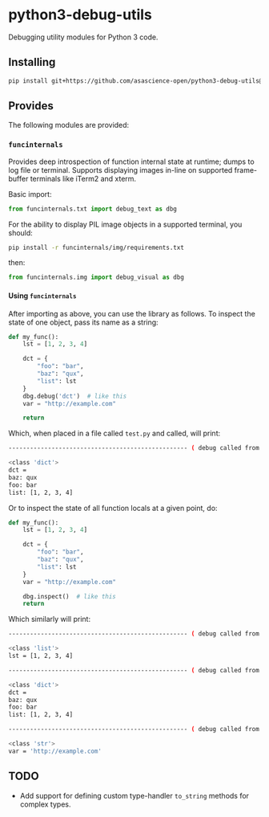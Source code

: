 # python3-debug-utils
Debugging utility modules for Python 3 code.

## Installing
```bash
pip install git+https://github.com/asascience-open/python3-debug-utils@v1.0.0#egg=python3-debug-utils
```
## Provides
The following modules are provided:

### `funcinternals`

Provides deep introspection of function internal state at runtime; dumps to log file or terminal.
Supports displaying images in-line on supported frame-buffer terminals like iTerm2 and xterm.

Basic import:
```python
from funcinternals.txt import debug_text as dbg
```
For the ability to display PIL image objects in a supported terminal, you should:
```bash
pip install -r funcinternals/img/requirements.txt
```
then:
```python
from funcinternals.img import debug_visual as dbg
```
#### Using `funcinternals`
After importing as above, you can use the library as follows.
To inspect the state of one object, pass its name as a string:
```python
def my_func():
    lst = [1, 2, 3, 4]

    dct = {
        "foo": "bar",
        "baz": "qux",
        "list": lst
    }
    dbg.debug('dct')  # like this
    var = "http://example.com"

    return
```
Which, when placed in a file called `test.py` and called, will print:
```sh
-------------------------------------------------- ( debug called from: my_func @ test.py:11 ) --------------------------------------------------

<class 'dict'>
dct =
baz: qux
foo: bar
list: [1, 2, 3, 4]
```

Or to inspect the state of all function locals at a given point, do:
```python
def my_func():
    lst = [1, 2, 3, 4]

    dct = {
        "foo": "bar",
        "baz": "qux",
        "list": lst
    }
    var = "http://example.com"

    dbg.inspect()  # like this
    return
```
Which similarly will print:
```sh
-------------------------------------------------- ( debug called from: my_func @ test.py:14 ) --------------------------------------------------

<class 'list'>
lst = [1, 2, 3, 4]

-------------------------------------------------- ( debug called from: my_func @ test.py:14 ) --------------------------------------------------

<class 'dict'>
dct =
baz: qux
foo: bar
list: [1, 2, 3, 4]

-------------------------------------------------- ( debug called from: my_func @ test.py:14 ) --------------------------------------------------

<class 'str'>
var = 'http://example.com'
```

## TODO
- Add support for defining custom type-handler `to_string` methods for complex types.